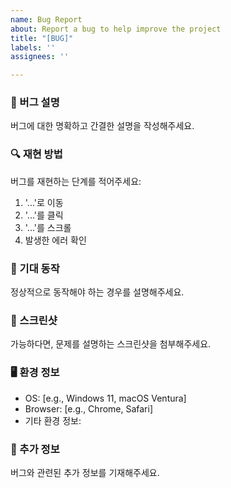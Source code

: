 ```yaml
---
name: Bug Report
about: Report a bug to help improve the project
title: "[BUG]"
labels: ''
assignees: ''

---
```


### 🐛 버그 설명
버그에 대한 명확하고 간결한 설명을 작성해주세요.

### 🔍 재현 방법
버그를 재현하는 단계를 적어주세요:
1. '...'로 이동
2. '...'를 클릭
3. '...'를 스크롤
4. 발생한 에러 확인

### 🤔 기대 동작
정상적으로 동작해야 하는 경우를 설명해주세요.

### 📸 스크린샷
가능하다면, 문제를 설명하는 스크린샷을 첨부해주세요.

### 🖥 환경 정보
- OS: [e.g., Windows 11, macOS Ventura]
- Browser: [e.g., Chrome, Safari]
- 기타 환경 정보:

### 📄 추가 정보
버그와 관련된 추가 정보를 기재해주세요.
